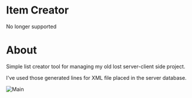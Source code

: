 # Item Creator
No longer supported
# About
Simple list creator tool for managing my old lost server-client side project.

I've used those generated lines for XML file placed in the server database.

![Main](http://nirray.bplaced.net/Download/Github/creator.PNG)
